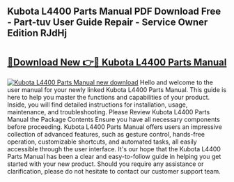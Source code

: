 ## Kubota L4400 Parts Manual PDF Download Free - Part-tuv User Guide Repair - Service Owner Edition RJdHj

# <h2><a href="http://bc92288.oget.top/?id=Kubota+L4400+Parts+Manual">🔗Download New 👉🔴 Kubota L4400 Parts Manual</a></h2>

[![Kubota L4400 Parts Manual new download](https://i.imgur.com/5g1atiW.png)](http://bc92288.oget.top/?id=Kubota+L4400+Parts+Manual)
Hello and welcome to the user manual for your newly linked Kubota L4400 Parts Manual. This guide is here to help you master the functions and capabilities of your product. Inside, you will find detailed instructions for installation, usage, maintenance, and troubleshooting. Please Review Kubota L4400 Parts Manual the Package Contents Ensure you have all necessary components before proceeding. Kubota L4400 Parts Manual offers users an impressive collection of advanced features, such as gesture control, hands-free operation, customizable shortcuts, and automated tasks, all easily accessible through the user interface. It's our hope that the Kubota L4400 Parts Manual has been a clear and easy-to-follow guide in helping you get started with your new product. Should you require any assistance or clarification, please do not hesitate to contact our customer support team.
